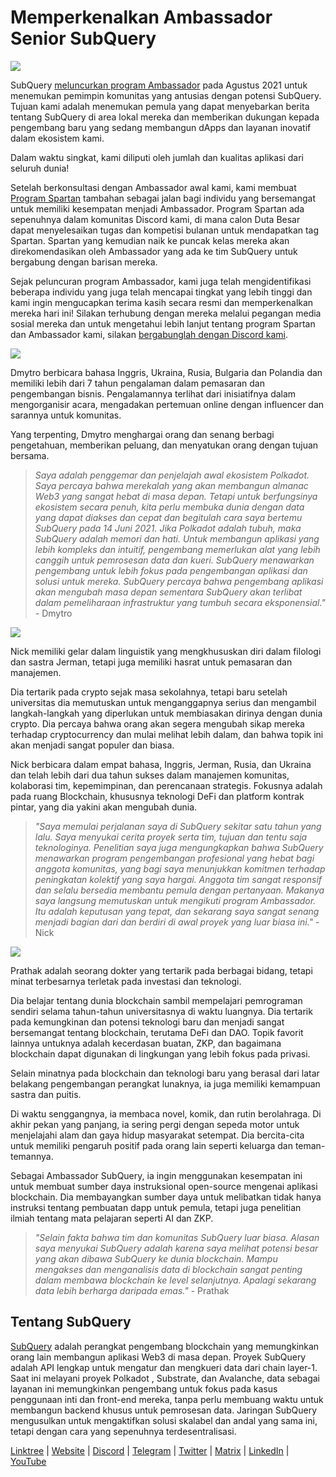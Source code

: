 # Memperkenalkan Ambassador Senior SubQuery

![](https://miro.medium.com/max/1400/0*E059TXajzXqkqW2g)

SubQuery [meluncurkan program Ambassador](./20210713-Introducing-the-SubQuery-Ambassador-Program.md) pada Agustus 2021 untuk menemukan pemimpin komunitas yang antusias dengan potensi SubQuery. Tujuan kami adalah menemukan pemula yang dapat menyebarkan berita tentang SubQuery di area lokal mereka dan memberikan dukungan kepada pengembang baru yang sedang membangun dApps dan layanan inovatif dalam ekosistem kami.

Dalam waktu singkat, kami diliputi oleh jumlah dan kualitas aplikasi dari seluruh dunia!

Setelah berkonsultasi dengan Ambassador awal kami, kami membuat [Program Spartan](./20211101-spartan-programme.md) tambahan sebagai jalan bagi individu yang bersemangat untuk memiliki kesempatan menjadi Ambassador. Program Spartan ada sepenuhnya dalam komunitas Discord kami, di mana calon Duta Besar dapat menyelesaikan tugas dan kompetisi bulanan untuk mendapatkan tag Spartan. Spartan yang kemudian naik ke puncak kelas mereka akan direkomendasikan oleh Ambassador yang ada ke tim SubQuery untuk bergabung dengan barisan mereka.

Sejak peluncuran program Ambassador, kami juga telah mengidentifikasi beberapa individu yang juga telah mencapai tingkat yang lebih tinggi dan kami ingin mengucapkan terima kasih secara resmi dan memperkenalkan mereka hari ini! Silakan terhubung dengan mereka melalui pegangan media sosial mereka dan untuk mengetahui lebih lanjut tentang program Spartan dan Ambassador kami, silakan [bergabunglah dengan Discord kami](https://discord.com/invite/subquery).

![](https://miro.medium.com/max/1400/0*I0VcN-hdcTZzeA6l)

Dmytro berbicara bahasa Inggris, Ukraina, Rusia, Bulgaria dan Polandia dan memiliki lebih dari 7 tahun pengalaman dalam pemasaran dan pengembangan bisnis. Pengalamannya terlihat dari inisiatifnya dalam mengorganisir acara, mengadakan pertemuan online dengan influencer dan sarannya untuk komunitas.

Yang terpenting, Dmytro menghargai orang dan senang berbagi pengetahuan, memberikan peluang, dan menyatukan orang dengan tujuan bersama.

> _Saya adalah penggemar dan penjelajah awal ekosistem Polkadot. Saya percaya bahwa merekalah yang akan membangun almanac Web3 yang sangat hebat di masa depan. Tetapi untuk berfungsinya ekosistem secara penuh, kita perlu membuka dunia dengan data yang dapat diakses dan cepat dan begitulah cara saya bertemu SubQuery pada 14 Juni 2021. Jika Polkadot adalah tubuh, maka SubQuery adalah memori dan hati. Untuk membangun aplikasi yang lebih kompleks dan intuitif, pengembang memerlukan alat yang lebih canggih untuk pemrosesan data dan kueri. SubQuery menawarkan pengembang untuk lebih fokus pada pengembangan aplikasi dan solusi untuk mereka. SubQuery percaya bahwa pengembang aplikasi akan mengubah masa depan sementara SubQuery akan terlibat dalam pemeliharaan infrastruktur yang tumbuh secara eksponensial."_ - Dmytro

![](https://miro.medium.com/max/1400/0*fh2pBSbhmMkXWYqz)

Nick memiliki gelar dalam linguistik yang mengkhususkan diri dalam filologi dan sastra Jerman, tetapi juga memiliki hasrat untuk pemasaran dan manajemen.

Dia tertarik pada crypto sejak masa sekolahnya, tetapi baru setelah universitas dia memutuskan untuk menganggapnya serius dan mengambil langkah-langkah yang diperlukan untuk membiasakan dirinya dengan dunia crypto. Dia percaya bahwa orang akan segera mengubah sikap mereka terhadap cryptocurrency dan mulai melihat lebih dalam, dan bahwa topik ini akan menjadi sangat populer dan biasa.

Nick berbicara dalam empat bahasa, Inggris, Jerman, Rusia, dan Ukraina dan telah lebih dari dua tahun sukses dalam manajemen komunitas, kolaborasi tim, kepemimpinan, dan perencanaan strategis. Fokusnya adalah pada ruang Blockchain, khususnya teknologi DeFi dan platform kontrak pintar, yang dia yakini akan mengubah dunia.

> _"Saya memulai perjalanan saya di SubQuery sekitar satu tahun yang lalu. Saya menyukai cerita proyek serta tim, tujuan dan tentu saja teknologinya. Penelitian saya juga mengungkapkan bahwa SubQuery menawarkan program pengembangan profesional yang hebat bagi anggota komunitas, yang bagi saya menunjukkan komitmen terhadap peningkatan kolektif yang saya hargai. Anggota tim sangat responsif dan selalu bersedia membantu pemula dengan pertanyaan. Makanya saya langsung memutuskan untuk mengikuti program Ambassador. Itu adalah keputusan yang tepat, dan sekarang saya sangat senang menjadi bagian dari dan berdiri di awal proyek yang luar biasa ini."_ - Nick

![](https://miro.medium.com/max/1400/0*UAl7Xw8tJuJ44SrF)

Prathak adalah seorang dokter yang tertarik pada berbagai bidang, tetapi minat terbesarnya terletak pada investasi dan teknologi.

Dia belajar tentang dunia blockchain sambil mempelajari pemrograman sendiri selama tahun-tahun universitasnya di waktu luangnya. Dia tertarik pada kemungkinan dan potensi teknologi baru dan menjadi sangat bersemangat tentang blockchain, terutama DeFi dan DAO. Topik favorit lainnya untuknya adalah kecerdasan buatan, ZKP, dan bagaimana blockchain dapat digunakan di lingkungan yang lebih fokus pada privasi.

Selain minatnya pada blockchain dan teknologi baru yang berasal dari latar belakang pengembangan perangkat lunaknya, ia juga memiliki kemampuan sastra dan puitis.

Di waktu senggangnya, ia membaca novel, komik, dan rutin berolahraga. Di akhir pekan yang panjang, ia sering pergi dengan sepeda motor untuk menjelajahi alam dan gaya hidup masyarakat setempat. Dia bercita-cita untuk memiliki pengaruh positif pada orang lain seperti keluarga dan teman-temannya.

Sebagai Ambassador SubQuery, ia ingin menggunakan kesempatan ini untuk membuat sumber daya instruksional open-source mengenai aplikasi blockchain. Dia membayangkan sumber daya untuk melibatkan tidak hanya instruksi tentang pembuatan dapp untuk pemula, tetapi juga penelitian ilmiah tentang mata pelajaran seperti AI dan ZKP.

> _"Selain fakta bahwa tim dan komunitas SubQuery luar biasa. Alasan saya menyukai SubQuery adalah karena saya melihat potensi besar yang akan dibawa SubQuery ke dunia blockchain. Mampu mengakses dan menganalisis data di blockchain sangat penting dalam membawa blockchain ke level selanjutnya. Apalagi sekarang data lebih berharga daripada emas."_ - Prathak

## Tentang SubQuery

[SubQuery](https://subquery.network) adalah perangkat pengembang blockchain yang memungkinkan orang lain membangun aplikasi Web3 di masa depan. Proyek SubQuery adalah API lengkap untuk mengatur dan mengkueri data dari chain layer-1. Saat ini melayani proyek Polkadot , Substrate, dan Avalanche, data sebagai layanan ini memungkinkan pengembang untuk fokus pada kasus penggunaan inti dan front-end mereka, tanpa perlu membuang waktu untuk membangun backend khusus untuk pemrosesan data. Jaringan SubQuery mengusulkan untuk mengaktifkan solusi skalabel dan andal yang sama ini, tetapi dengan cara yang sepenuhnya terdesentralisasi.

​​[Linktree](https://linktr.ee/subquerynetwork) | [Website](https://subquery.network/) | [Discord](https://discord.com/invite/78zg8aBSMG) | [Telegram](https://t.me/subquerynetwork) | [Twitter](https://twitter.com/subquerynetwork) | [Matrix](https://matrix.to/#/#subquery:matrix.org) | [LinkedIn](https://www.linkedin.com/company/subquery) | [YouTube](https://www.youtube.com/channel/UCi1a6NUUjegcLHDFLr7CqLw)
